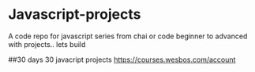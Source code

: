 # Javascript-projects
A code repo for javascript series from chai or code
beginner to advanced 
with projects..
lets build 

##30 days 30 javacript projects
https://courses.wesbos.com/account
